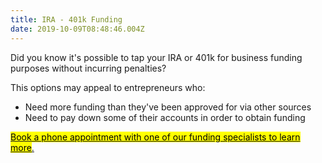 ```yaml
---
title: IRA - 401k Funding
date: 2019-10-09T08:48:46.004Z
---
```

Did you know it's possible to tap your IRA or 401k for business funding purposes without incurring penalties?

This options may appeal to entrepreneurs who: 

* Need more funding than they've been approved for via other sources
* Need to pay down some of their accounts in order to obtain funding

<!-- Calendly link widget begin -->

<link href="https://assets.calendly.com/assets/external/widget.css" rel="stylesheet">
<script src="https://assets.calendly.com/assets/external/widget.js" type="text/javascript"></script>
<a href="" onclick="Calendly.initPopupWidget({url: 'https://calendly.com/spearfish/consultation'});return false;"><mark>	Book a phone appointment with one of our funding specialists to learn more</mark>.</a>
<!-- Calendly link widget end -->
